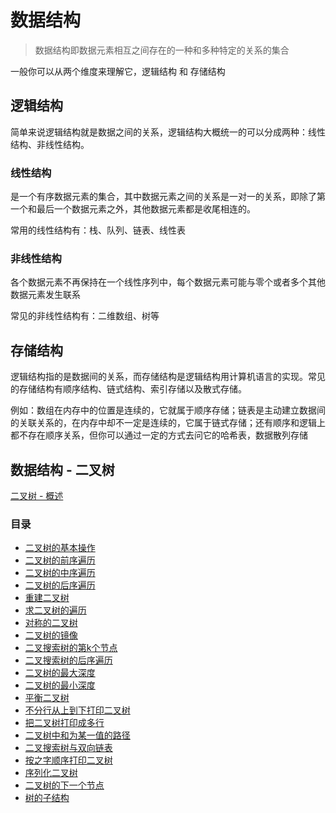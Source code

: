 # 数据结构

> 数据结构即数据元素相互之间存在的一种和多种特定的关系的集合

一般你可以从两个维度来理解它，逻辑结构 和 存储结构

## 逻辑结构

简单来说逻辑结构就是数据之间的关系，逻辑结构大概统一的可以分成两种：线性结构、非线性结构。

### 线性结构

是一个有序数据元素的集合，其中数据元素之间的关系是一对一的关系，即除了第一个和最后一个数据元素之外，其他数据元素都是收尾相连的。

常用的线性结构有：栈、队列、链表、线性表

### 非线性结构

各个数据元素不再保持在一个线性序列中，每个数据元素可能与零个或者多个其他数据元素发生联系

常见的非线性结构有：二维数组、树等

## 存储结构

逻辑结构指的是数据间的关系，而存储结构是逻辑结构用计算机语言的实现。常见的存储结构有顺序结构、链式结构、索引存储以及散式存储。

例如：数组在内存中的位置是连续的，它就属于顺序存储；链表是主动建立数据间的关联关系的，在内存中却不一定是连续的，它属于链式存储；还有顺序和逻辑上都不存在顺序关系，但你可以通过一定的方式去问它的哈希表，数据散列存储

## 数据结构 - 二叉树

[二叉树 - 概述](https://github.com/zg-zhang/notebook/blob/master/Interview/data-structure/%E4%BA%8C%E5%8F%89%E6%A0%91/README.md)

### 目录

* [二叉树的基本操作](https://github.com/zg-zhang/notebook/blob/master/Interview/data-structure/%E4%BA%8C%E5%8F%89%E6%A0%91/%E4%BA%8C%E5%8F%89%E6%A0%91%E7%9A%84%E5%9F%BA%E6%9C%AC%E6%93%8D%E4%BD%9C.md)
* [二叉树的前序遍历](https://github.com/zg-zhang/notebook/blob/master/Interview/data-structure/%E4%BA%8C%E5%8F%89%E6%A0%91/%E4%BA%8C%E5%8F%89%E6%A0%91%E7%9A%84%E5%89%8D%E5%BA%8F%E9%81%8D%E5%8E%86.md)
* [二叉树的中序遍历](https://github.com/zg-zhang/notebook/blob/master/Interview/data-structure/%E4%BA%8C%E5%8F%89%E6%A0%91/%E4%BA%8C%E5%8F%89%E6%A0%91%E7%9A%84%E4%B8%AD%E5%BA%8F%E9%81%8D%E5%8E%86.md)
* [二叉树的后序遍历](https://github.com/zg-zhang/notebook/blob/master/Interview/data-structure/%E4%BA%8C%E5%8F%89%E6%A0%91/%E4%BA%8C%E5%8F%89%E6%A0%91%E7%9A%84%E5%90%8E%E5%BA%8F%E9%81%8D%E5%8E%86.md)
* [重建二叉树](https://github.com/zg-zhang/notebook/blob/master/Interview/data-structure/%E4%BA%8C%E5%8F%89%E6%A0%91/%E9%87%8D%E5%BB%BA%E4%BA%8C%E5%8F%89%E6%A0%91.md)
* [求二叉树的遍历](https://github.com/zg-zhang/notebook/blob/master/Interview/data-structure/%E4%BA%8C%E5%8F%89%E6%A0%91/%E6%B1%82%E4%BA%8C%E5%8F%89%E6%A0%91%E7%9A%84%E9%81%8D%E5%8E%86.md)
* [对称的二叉树](https://github.com/zg-zhang/notebook/blob/master/Interview/data-structure/%E4%BA%8C%E5%8F%89%E6%A0%91/%E5%AF%B9%E7%A7%B0%E7%9A%84%E4%BA%8C%E5%8F%89%E6%A0%91.md)
* [二叉树的镜像](https://github.com/zg-zhang/notebook/blob/master/Interview/data-structure/%E4%BA%8C%E5%8F%89%E6%A0%91/%E4%BA%8C%E5%8F%89%E6%A0%91%E7%9A%84%E9%95%9C%E5%83%8F.md)
* [二叉搜索树的第k个节点](https://github.com/zg-zhang/notebook/blob/master/Interview/data-structure/%E4%BA%8C%E5%8F%89%E6%A0%91/%E4%BA%8C%E5%8F%89%E6%90%9C%E7%B4%A2%E6%A0%91%E7%9A%84%E7%AC%ACk%E4%B8%AA%E8%8A%82%E7%82%B9.md)
* [二叉搜索树的后序遍历](https://github.com/zg-zhang/notebook/blob/master/Interview/data-structure/%E4%BA%8C%E5%8F%89%E6%A0%91/%E4%BA%8C%E5%8F%89%E6%90%9C%E7%B4%A2%E6%A0%91%E7%9A%84%E5%90%8E%E5%BA%8F%E9%81%8D%E5%8E%86.md)
* [二叉树的最大深度](https://github.com/zg-zhang/notebook/blob/master/Interview/data-structure/%E4%BA%8C%E5%8F%89%E6%A0%91/%E4%BA%8C%E5%8F%89%E6%A0%91%E7%9A%84%E6%9C%80%E5%A4%A7%E6%B7%B1%E5%BA%A6.md)
* [二叉树的最小深度](https://github.com/zg-zhang/notebook/blob/master/Interview/data-structure/%E4%BA%8C%E5%8F%89%E6%A0%91/%E4%BA%8C%E5%8F%89%E6%A0%91%E7%9A%84%E6%9C%80%E5%B0%8F%E6%B7%B1%E5%BA%A6.md)
* [平衡二叉树](https://github.com/zg-zhang/notebook/blob/master/Interview/data-structure/%E4%BA%8C%E5%8F%89%E6%A0%91/%E5%B9%B3%E8%A1%A1%E4%BA%8C%E5%8F%89%E6%A0%91.md)
* [不分行从上到下打印二叉树](https://github.com/zg-zhang/notebook/blob/master/Interview/data-structure/%E4%BA%8C%E5%8F%89%E6%A0%91/%E4%B8%8D%E5%88%86%E8%A1%8C%E4%BB%8E%E4%B8%8A%E5%88%B0%E4%B8%8B%E6%89%93%E5%8D%B0%E4%BA%8C%E5%8F%89%E6%A0%91.md)
* [把二叉树打印成多行](https://github.com/zg-zhang/notebook/blob/master/Interview/data-structure/%E4%BA%8C%E5%8F%89%E6%A0%91/%E6%8A%8A%E4%BA%8C%E5%8F%89%E6%A0%91%E6%89%93%E5%8D%B0%E6%88%90%E5%A4%9A%E8%A1%8C.md)
* [二叉树中和为某一值的路径](https://github.com/zg-zhang/notebook/blob/master/Interview/data-structure/%E4%BA%8C%E5%8F%89%E6%A0%91/%E4%BA%8C%E5%8F%89%E6%A0%91%E4%B8%AD%E5%92%8C%E4%B8%BA%E6%9F%90%E4%B8%80%E5%80%BC%E7%9A%84%E8%B7%AF%E5%BE%84.md)
* [二叉搜索树与双向链表](https://github.com/zg-zhang/notebook/blob/master/Interview/data-structure/%E4%BA%8C%E5%8F%89%E6%A0%91/%E4%BA%8C%E5%8F%89%E6%90%9C%E7%B4%A2%E6%A0%91%E4%B8%8E%E5%8F%8C%E5%90%91%E9%93%BE%E8%A1%A8.md)
* [按之字顺序打印二叉树](https://github.com/zg-zhang/notebook/blob/master/Interview/data-structure/%E4%BA%8C%E5%8F%89%E6%A0%91/%E6%8C%89%E4%B9%8B%E5%AD%97%E5%BD%A2%E9%A1%BA%E5%BA%8F%E6%89%93%E5%8D%B0%E4%BA%8C%E5%8F%89%E6%A0%91.md)
* [序列化二叉树](https://github.com/zg-zhang/notebook/blob/master/Interview/data-structure/%E4%BA%8C%E5%8F%89%E6%A0%91/%E5%BA%8F%E5%88%97%E5%8C%96%E4%BA%8C%E5%8F%89%E6%A0%91.md)
* [二叉树的下一个节点](https://github.com/zg-zhang/notebook/blob/master/Interview/data-structure/%E4%BA%8C%E5%8F%89%E6%A0%91/%E4%BA%8C%E5%8F%89%E6%A0%91%E7%9A%84%E4%B8%8B%E4%B8%80%E4%B8%AA%E8%8A%82%E7%82%B9.md)
* [树的子结构](https://github.com/zg-zhang/notebook/blob/master/Interview/data-structure/%E4%BA%8C%E5%8F%89%E6%A0%91/%E6%A0%91%E7%9A%84%E5%AD%90%E7%BB%93%E6%9E%84.md)
